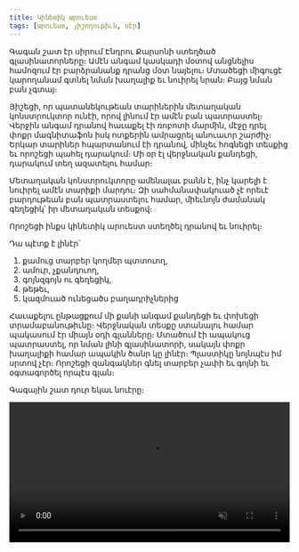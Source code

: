 ```yaml
---
title: Կինետիկ արուեստ
tags: [արուեստ, յիշողութիւն, սէր]
---
```


Գագան շատ էր սիրում Էնդրու Քարսոնի ստեղծած գլասինատորները։ Ամէն անգամ կասկադի մօտով անցնելիս համոզում էր բարձրանանք դրանց մօտ նայելու։ Մտածեցի միգուցէ կարողանամ գտնել նման խաղալիք եւ նուիրել նրան։ Բայց նման բան չգտայ։

Յիշեցի, որ պատանեկութեան տարիներին մետաղական կոնստրուկտոր ունէի, որով լինում էր ամէն բան պատրաստել։ Վերջին անգամ դրանով հաւաքել էի ռոբոտի մարմին, մէջը դրել փոքր մագնիտաֆոն իսկ ոտքերին ամրացրել անուաւոր շարժիչ։ Երկար տարիներ հպարտանում էի դրանով, մինչեւ հոգնեցի տեսքից եւ որոշեցի պահել դարակում։ Մի օր էլ վերջնական քանդեցի, դարակում տեղ ազատելու համար։

Մետաղական կոնստրուկտորը ամենալաւ բանն է, ինչ կարելի է նուիրել ամէն տարիքի մարդու։ Զի սահմանափակուած չէ որեւէ բարդութեան բան պատրաստելու համար, միեւնոյն ժամանակ գեղեցիկ՝ իր մետաղական տեսքով։

Որոշեցի ինքս կինետիկ արուեստ ստեղծել դրանով եւ նուիրել։

Դա պէտք է լինէր՝

1. քամուց տարբեր կողմեր պտտուող,
2. ամուր, չքանդուող,
3. գոյնզգոյն ու գեղեցիկ,
4. թեթեւ,
5. կազմուած ունեցածս բաղադրիչներից

Հաւաքելու ընթացքում մի քանի անգամ քանդեցի եւ փոխեցի տրամաբանութիւնը։ Վերջնական տեսքը ստանալու համար պակասում էր միայն օդի գլանները։ Մտածում էի ապակուց պատրաստել, որ նման լինի գլասինատորի, սակայն փոքր խաղալիքի համար ապակին ծանր կը լինէր։ Պլաստիկը նոյնպէս իմ սրտով չէր։ Որոշեցի զանգակներ գնել տարբեր չափի եւ գոյնի եւ օգտագործել որպէս գլան։

Գագային շատ դուր եկաւ նուէրը։

<video autoplay loop playsinline muted width="100%">
  <source src="/uploads/glassinator.webm" type="video/webm" />
</video>
